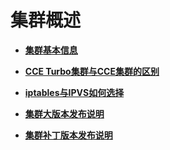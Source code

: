 # 集群概述<a name="cce_10_0002"></a>

-   **[集群基本信息](集群基本信息.md)**  

-   **[CCE Turbo集群与CCE集群的区别](CCE-Turbo集群与CCE集群的区别.md)**  

-   **[iptables与IPVS如何选择](iptables与IPVS如何选择.md)**  

-   **[集群大版本发布说明](集群大版本发布说明.md)**  

-   **[集群补丁版本发布说明](集群补丁版本发布说明.md)**  


